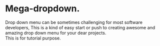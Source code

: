 # Mega-dropdown.
Drop down menu can be sometimes challenging for most software developers, This is a kind of easy start or push to creating awesome and amazing drop down menu for your dear projects.  
This is for tutorial purpose.
